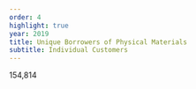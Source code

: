 ```yaml
---
order: 4
highlight: true
year: 2019
title: Unique Borrowers of Physical Materials
subtitle: Individual Customers
---
```


154,814
